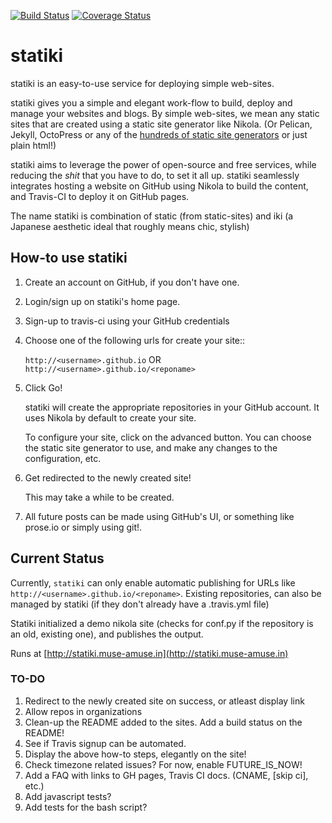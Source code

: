 [![Build Status](https://travis-ci.org/punchagan/statiki.png?branch=master)](https://travis-ci.org/punchagan/statiki)
[![Coverage Status](https://coveralls.io/repos/punchagan/statiki/badge.png)](https://coveralls.io/r/punchagan/statiki)

statiki
=======

statiki is an easy-to-use service for deploying simple web-sites.

statiki gives you a simple and elegant work-flow to build, deploy and
manage your websites and blogs.  By simple web-sites, we mean any
static sites that are created using a static site generator like
Nikola.  (Or Pelican, Jekyll, OctoPress or any of the
[hundreds of static site generators](http://staticsitegenerators.net/)
or just plain html!)

statiki aims to leverage the power of open-source and free services,
while reducing the *shit* that you have to do, to set it all
up. statiki seamlessly integrates hosting a website on GitHub using
Nikola to build the content, and Travis-CI to deploy it on GitHub
pages.

The name statiki is combination of static (from static-sites) and iki
(a Japanese aesthetic ideal that roughly means chic, stylish)

## How-to use statiki ##

1. Create an account on GitHub, if you don't have one.
2. Login/sign up on statiki's home page.
3. Sign-up to travis-ci using your GitHub credentials
4. Choose one of the following urls for create your site::

    `http://<username>.github.io` OR `http://<username>.github.io/<reponame>`

5. Click Go!

    statiki will create the appropriate repositories in your GitHub
    account.  It uses Nikola by default to create your site.

    To configure your site, click on the advanced button.  You can
    choose the static site generator to use, and make any changes to
    the configuration, etc.

6. Get redirected to the newly created site!

    This may take a while to be created.

7. All future posts can be made using GitHub's UI, or something like
   prose.io or simply using git!.

## Current Status ##

Currently, `statiki` can only enable automatic publishing for URLs like
`http://<username>.github.io/<reponame>`.  Existing repositories,
can also be managed by statiki (if they don't already have a .travis.yml file)

Statiki initialized a demo nikola site (checks for conf.py if the repository
is an old, existing one), and publishes the output.

Runs at [http://statiki.muse-amuse.in](http://statiki.muse-amuse.in)

### TO-DO ###

1. Redirect to the newly created site on success, or atleast display link
1. Allow repos in organizations
1. Clean-up the README added to the sites. Add a build status on the README!
1. See if Travis signup can be automated.
1. Display the above how-to steps, elegantly on the site!
1. Check timezone related issues?  For now, enable FUTURE_IS_NOW!
1. Add a FAQ with links to GH pages, Travis CI docs. (CNAME, [skip ci], etc.)
1. Add javascript tests?
1. Add tests for the bash script?
